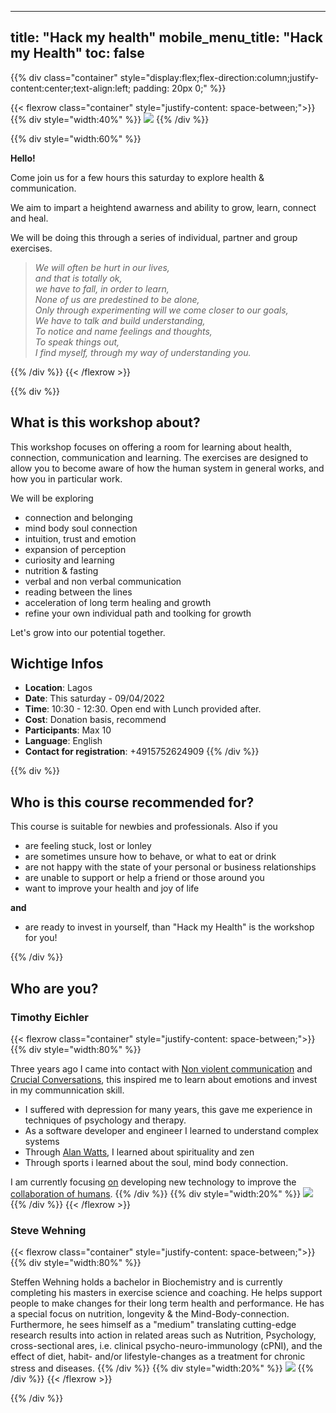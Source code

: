 
---
title: "Hack my health"
mobile_menu_title: "Hack my Health"
toc: false
---

{{% div class="container"  style="display:flex;flex-direction:column;justify-content:center;text-align:left; padding: 20px 0;" %}}


{{< flexrow class="container" style="justify-content: space-between;">}}
{{% div style="width:40%" %}}
<img src="/hackmyhealth.png" style="max-height: 300px">
{{% /div %}}

{{% div style="width:60%" %}}
<br>

**Hello!**

Come join us for a few hours this saturday to explore health & communication.

We aim to impart a heightend awarness and ability to grow, learn, connect and heal. 

We will be doing this through a series of individual, partner and group exercises.

> <em>We will often be hurt in our lives, </br>
and that is totally ok,</br>
we have to fall, in order to learn,</br>
None of us are predestined to be alone,</br>
Only through experimenting will we come closer to our goals,</br>
We have to talk and build understanding,</br>
To notice and name feelings and thoughts,</br>
To speak things out,</br>
I find myself, through my way of understanding you. </br>
</em>


{{% /div %}}
{{< /flexrow >}}


{{% div %}}
## What is this workshop about?

This workshop focuses on offering a room for learning about health, connection, communication and learning. The exercises are designed to allow you to become aware of how the human system in general works, and how you in particular work.

We will be exploring
- connection and belonging
- mind body soul connection
- intuition, trust and emotion
- expansion of perception
- curiosity and learning
- nutrition & fasting
- verbal and non verbal communication
- reading between the lines
- acceleration of long term healing and growth
- refine your own individual path and toolking for growth


Let's grow into our potential together.

## Wichtige Infos
- **Location**: Lagos
- **Date**: This saturday - 09/04/2022
- **Time**: 10:30 - 12:30. Open end with Lunch provided after.
- **Cost**: Donation basis, recommend
- **Participants**: Max 10
- **Language**:  English
- **Contact for registration**: +4915752624909
{{% /div %}}

{{% div %}}
## Who is this course recommended for?

This course is suitable for newbies and professionals. Also if you

- are feeling stuck, lost or lonley 
- are sometimes unsure how to behave, or what to eat or drink
- are not happy with the state of your personal or business relationships
- are unable to support or help a friend or those around you
- want to improve your health and joy of life

**and**

- are ready to invest in yourself, than "Hack my Health" is the workshop for you! 

{{% /div %}}

## Who are you?
### Timothy Eichler
{{< flexrow class="container" style="justify-content: space-between;">}}
{{% div style="width:80%" %}}

Three years ago I came into contact with [Non violent communication](https://www.cnvc.org/about) and [Crucial Conversations](https://cruciallearning.com/crucial-conversations-for-dialogue/), this inspired me to learn about emotions and invest in my communnication skill.

- I suffered with depression for many years, this gave me experience in techniques of psychology and therapy.
- As a software developer and engineer I learned to understand complex systems
- Through [Alan Watts](https://alanwatts.org/life-of-alan-watts/), I learned about spirituality and zen
- Through sports i learned about the soul, mind body connection.

I am currently focusing [on](../learn/overview/) developing new technology to improve the [collaboration of humans](https://cardano.org/).
{{% /div %}}
{{% div style="width:20%" %}}
<img src="/tim.png" style="max-height: 200px">
{{% /div %}}
{{< /flexrow >}}

### Steve Wehning
{{< flexrow class="container" style="justify-content: space-between;">}}
{{% div style="width:80%" %}}

Steffen Wehning holds a bachelor in Biochemistry and is currently completing his masters in exercise science and coaching. He helps support people to make changes for their long term health and performance. He has a special focus on nutrition, longevity & the Mind-Body-connection. Furthermore, he sees himself as a "medium" translating cutting-edge research results into action in related areas such as Nutrition, Psychology, cross-sectional ares, i.e. clinical psycho-neuro-immunology (cPNI), and the effect of diet, habit- and/or lifestyle-changes as a treatment for chronic stress and diseases.
{{% /div %}}
{{% div style="width:20%" %}}
<img src="/steve.png" style="max-height: 200px">
{{% /div %}}
{{< /flexrow >}}

{{% /div %}}

